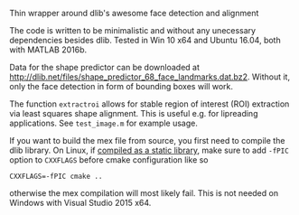 Thin wrapper around dlib's awesome face detection and alignment

The code is written to be minimalistic and without any unecessary dependencies besides dlib. Tested in Win 10 x64 and Ubuntu 16.04, both with MATLAB 2016b.

Data for the shape predictor can be downloaded at <http://dlib.net/files/shape_predictor_68_face_landmarks.dat.bz2>. Without it, only the face detection in form of bounding boxes will work.

The function `extractroi` allows for stable region of interest (ROI) extraction via least squares shape alignment. This is useful e.g. for lipreading applications. See `test_image.m` for example usage.

If you want to build the mex file from source, you first need to compile the dlib library. On Linux, if [compiled as a static library](http://dlib.net/compile.html), make sure to add `-fPIC` option to `CXXFLAGS` before cmake configuration like so
```
CXXFLAGS=-fPIC cmake ..
```
otherwise the mex compilation will most likely fail. This is not needed on Windows with Visual Studio 2015 x64.
